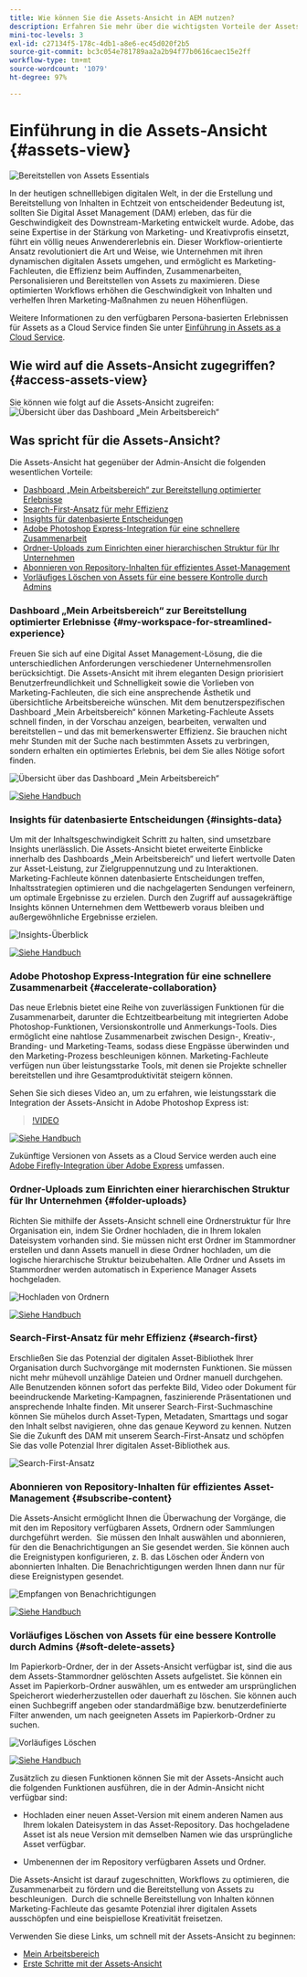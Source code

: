 ```yaml
---
title: Wie können Sie die Assets-Ansicht in AEM nutzen?
description: Erfahren Sie mehr über die wichtigsten Vorteile der Assets-Ansicht in AEM.  Adobe, das seine Expertise in der Stärkung von Marketing- und Kreativprofis einsetzt, führt ein völlig neues Anwendererlebnis ein.
mini-toc-levels: 3
exl-id: c27134f5-178c-4db1-a8e6-ec45d020f2b5
source-git-commit: bc3c054e781789aa2a2b94f77b0616caec15e2ff
workflow-type: tm+mt
source-wordcount: '1079'
ht-degree: 97%

---
```


# Einführung in die Assets-Ansicht {#assets-view}

![Bereitstellen von Assets Essentials](assets/banner-image.jpg)

In der heutigen schnelllebigen digitalen Welt, in der die Erstellung und Bereitstellung von Inhalten in Echtzeit von entscheidender Bedeutung ist, sollten Sie Digital Asset Management (DAM) erleben, das für die Geschwindigkeit des Downstream-Marketing entwickelt wurde. Adobe, das seine Expertise in der Stärkung von Marketing- und Kreativprofis einsetzt, führt ein völlig neues Anwendererlebnis ein. Dieser Workflow-orientierte Ansatz revolutioniert die Art und Weise, wie Unternehmen mit ihren dynamischen digitalen Assets umgehen, und ermöglicht es Marketing-Fachleuten, die Effizienz beim Auffinden, Zusammenarbeiten, Personalisieren und Bereitstellen von Assets zu maximieren. Diese optimierten Workflows erhöhen die Geschwindigkeit von Inhalten und verhelfen Ihren Marketing-Maßnahmen zu neuen Höhenflügen.

Weitere Informationen zu den verfügbaren Persona-basierten Erlebnissen für Assets as a Cloud Service finden Sie unter [Einführung in Assets as a Cloud Service](/help/assets/overview.md#persona-based-experiences).

## Wie wird auf die Assets-Ansicht zugegriffen? {#access-assets-view}

Sie können wie folgt auf die Assets-Ansicht zugreifen:
![Übersicht über das Dashboard „Mein Arbeitsbereich“](assets/assets-view.png)

<!--

* **Toggle in Admin view**

    * Log into [!DNL Experience Manager] using Cloud Manager.
    * Navigate to **[!UICONTROL Assets]** > **[!UICONTROL Files]**.
    * Click the profile icon on the top right corner.
    * Click **[!UICONTROL Switch View]** from the **[!UICONTROL Profile Settings]** section.
    Repeat these steps to switch back to the Admin view.

* **Product Switcher**
    * Log into [!DNL Experience Manager] and click ![Product selector](assets/waffle-icon.svg).
    * Select **[!UICONTROL Experience Manager Assets]** to access the Assets view.
    * Select **[!UICONTROL Experience Manager]** to access the Admin view.

* **Quick Links** 
    * Log into experience.adobe.com.
    * Click **[!UICONTROL Experience Manager Assets]** to access the Assets view.
    * Click **[!UICONTROL Experience Manager Assets]** to access the Assets view.

    -->

## Was spricht für die Assets-Ansicht?

Die Assets-Ansicht hat gegenüber der Admin-Ansicht die folgenden wesentlichen Vorteile:

* [Dashboard „Mein Arbeitsbereich“ zur Bereitstellung optimierter Erlebnisse](#my-workspace-for-streamlined-experience)
* [Search-First-Ansatz für mehr Effizienz](#search-first)
* [Insights für datenbasierte Entscheidungen](#insights-data)
* [Adobe Photoshop Express-Integration für eine schnellere Zusammenarbeit](#accelerate-collaboration)
* [Ordner-Uploads zum Einrichten einer hierarchischen Struktur für Ihr Unternehmen](#folder-uploads)
* [Abonnieren von Repository-Inhalten für effizientes Asset-Management](#subscribe-content)
* [Vorläufiges Löschen von Assets für eine bessere Kontrolle durch Admins](#soft-delete-assets)

### Dashboard „Mein Arbeitsbereich“ zur Bereitstellung optimierter Erlebnisse {#my-workspace-for-streamlined-experience}

Freuen Sie sich auf eine Digital Asset Management-Lösung, die die unterschiedlichen Anforderungen verschiedener Unternehmensrollen berücksichtigt. Die Assets-Ansicht mit ihrem eleganten Design priorisiert Benutzerfreundlichkeit und Schnelligkeit sowie die Vorlieben von Marketing-Fachleuten, die sich eine ansprechende Ästhetik und übersichtliche Arbeitsbereiche wünschen. Mit dem benutzerspezifischen Dashboard „Mein Arbeitsbereich“ können Marketing-Fachleute Assets schnell finden, in der Vorschau anzeigen, bearbeiten, verwalten und bereitstellen – und das mit bemerkenswerter Effizienz. Sie brauchen nicht mehr Stunden mit der Suche nach bestimmten Assets zu verbringen, sondern erhalten ein optimiertes Erlebnis, bei dem Sie alles Nötige sofort finden.

![Übersicht über das Dashboard „Mein Arbeitsbereich“](assets/my-workspace-demo.gif)

[![Siehe Handbuch](https://helpx.adobe.com/content/dam/help/en/marketing-cloud/how-to/digital-foundation/_jcr_content/main-pars/image_1250343773/see-the-guide-sm.png)](my-workspace-assets-view.md)

### Insights für datenbasierte Entscheidungen {#insights-data}

Um mit der Inhaltsgeschwindigkeit Schritt zu halten, sind umsetzbare Insights unerlässlich. Die Assets-Ansicht bietet erweiterte Einblicke innerhalb des Dashboards „Mein Arbeitsbereich“ und liefert wertvolle Daten zur Asset-Leistung, zur Zielgruppennutzung und zu Interaktionen.  Marketing-Fachleute können datenbasierte Entscheidungen treffen, Inhaltsstrategien optimieren und die nachgelagerten Sendungen verfeinern, um optimale Ergebnisse zu erzielen. Durch den Zugriff auf aussagekräftige Insights können Unternehmen dem Wettbewerb voraus bleiben und außergewöhnliche Ergebnisse erzielen.

![Insights-Überblick](assets/insights-overview.gif)

[![Siehe Handbuch](https://helpx.adobe.com/content/dam/help/en/marketing-cloud/how-to/digital-foundation/_jcr_content/main-pars/image_1250343773/see-the-guide-sm.png)](manage-reports-assets-view.md#view-live-statistics)

### Adobe Photoshop Express-Integration für eine schnellere Zusammenarbeit {#accelerate-collaboration}

Das neue Erlebnis bietet eine Reihe von zuverlässigen Funktionen für die Zusammenarbeit, darunter die Echtzeitbearbeitung mit integrierten Adobe Photoshop-Funktionen, Versionskontrolle und Anmerkungs-Tools. Dies ermöglicht eine nahtlose Zusammenarbeit zwischen Design-, Kreativ-, Branding- und Marketing-Teams, sodass diese Engpässe überwinden und den Marketing-Prozess beschleunigen können. Marketing-Fachleute verfügen nun über leistungsstarke Tools, mit denen sie Projekte schneller bereitstellen und ihre Gesamtproduktivität steigern können.

Sehen Sie sich dieses Video an, um zu erfahren, wie leistungsstark die Integration der Assets-Ansicht in Adobe Photoshop Express ist:

>[!VIDEO](https://video.tv.adobe.com/v/3420922)

[![Siehe Handbuch](https://helpx.adobe.com/content/dam/help/en/marketing-cloud/how-to/digital-foundation/_jcr_content/main-pars/image_1250343773/see-the-guide-sm.png)](edit-images-assets-view.md)

Zukünftige Versionen von Assets as a Cloud Service werden auch eine [Adobe Firefly-Integration über Adobe Express](https://firefly.adobe.com/?gclid=EAIaIQobChMIlZeKuNfj_wIVeyCtBh3e5g2cEAAYASAAEgL56_D_BwE&amp;sdid=JM4FW6VL&amp;mv=search&amp;mv2=paidsearch&amp;ef_id=EAIaIQobChMIlZeKuNfj_wIVeyCtBh3e5g2cEAAYASAAEgL56_D_BwE:G:s&amp;s_kwcid=AL!3085!3!652077237594!e!!g!!adobe%20firefly!19870733758!148140507838) umfassen.

### Ordner-Uploads zum Einrichten einer hierarchischen Struktur für Ihr Unternehmen {#folder-uploads}

Richten Sie mithilfe der Assets-Ansicht schnell eine Ordnerstruktur für Ihre Organisation ein, indem Sie Ordner hochladen, die in Ihrem lokalen Dateisystem vorhanden sind. Sie müssen nicht erst Ordner im Stammordner erstellen und dann Assets manuell in diese Ordner hochladen, um die logische hierarchische Struktur beizubehalten. Alle Ordner und Assets im Stammordner werden automatisch in Experience Manager Assets hochgeladen.

![Hochladen von Ordnern](assets/folder-uploads.gif)

[![Siehe Handbuch](https://helpx.adobe.com/content/dam/help/en/marketing-cloud/how-to/digital-foundation/_jcr_content/main-pars/image_1250343773/see-the-guide-sm.png)](add-delete-assets-view.md)

### Search-First-Ansatz für mehr Effizienz {#search-first}

Erschließen Sie das Potenzial der digitalen Asset-Bibliothek Ihrer Organisation durch Suchvorgänge mit modernsten Funktionen. Sie müssen nicht mehr mühevoll unzählige Dateien und Ordner manuell durchgehen. Alle Benutzenden können sofort das perfekte Bild, Video oder Dokument für beeindruckende Marketing-Kampagnen, faszinierende Präsentationen und ansprechende Inhalte finden. Mit unserer Search-First-Suchmaschine können Sie mühelos durch Asset-Typen, Metadaten, Smarttags und sogar den Inhalt selbst navigieren, ohne das genaue Keyword zu kennen. Nutzen Sie die Zukunft des DAM mit unserem Search-First-Ansatz und schöpfen Sie das volle Potenzial Ihrer digitalen Asset-Bibliothek aus.

![Search-First-Ansatz](assets/search-first.gif)

### Abonnieren von Repository-Inhalten für effizientes Asset-Management {#subscribe-content}

Die Assets-Ansicht ermöglicht Ihnen die Überwachung der Vorgänge, die mit den im Repository verfügbaren Assets, Ordnern oder Sammlungen durchgeführt werden.  Sie müssen den Inhalt auswählen und abonnieren, für den die Benachrichtigungen an Sie gesendet werden. Sie können auch die Ereignistypen konfigurieren, z. B. das Löschen oder Ändern von abonnierten Inhalten. Die Benachrichtigungen werden Ihnen dann nur für diese Ereignistypen gesendet.

![Empfangen von Benachrichtigungen](assets/notifications.gif)

[![Siehe Handbuch](https://helpx.adobe.com/content/dam/help/en/marketing-cloud/how-to/digital-foundation/_jcr_content/main-pars/image_1250343773/see-the-guide-sm.png)](manage-notifications-assets-view.md)

### Vorläufiges Löschen von Assets für eine bessere Kontrolle durch Admins {#soft-delete-assets}

Im Papierkorb-Ordner, der in der Assets-Ansicht verfügbar ist, sind die aus dem Assets-Stammordner gelöschten Assets aufgelistet. Sie können ein Asset im Papierkorb-Ordner auswählen, um es entweder am ursprünglichen Speicherort wiederherzustellen oder dauerhaft zu löschen. Sie können auch einen Suchbegriff angeben oder standardmäßige bzw. benutzerdefinierte Filter anwenden, um nach geeigneten Assets im Papierkorb-Ordner zu suchen.

![Vorläufiges Löschen](assets/soft-delete.gif)

[![Siehe Handbuch](https://helpx.adobe.com/content/dam/help/en/marketing-cloud/how-to/digital-foundation/_jcr_content/main-pars/image_1250343773/see-the-guide-sm.png)](navigate-assets-view.md)

Zusätzlich zu diesen Funktionen können Sie mit der Assets-Ansicht auch die folgenden Funktionen ausführen, die in der Admin-Ansicht nicht verfügbar sind:

* Hochladen einer neuen Asset-Version mit einem anderen Namen aus Ihrem lokalen Dateisystem in das Asset-Repository. Das hochgeladene Asset ist als neue Version mit demselben Namen wie das ursprüngliche Asset verfügbar.

* Umbenennen der im Repository verfügbaren Assets und Ordner.

Die Assets-Ansicht ist darauf zugeschnitten, Workflows zu optimieren, die Zusammenarbeit zu fördern und die Bereitstellung von Assets zu beschleunigen.  Durch die schnelle Bereitstellung von Inhalten können Marketing-Fachleute das gesamte Potenzial ihrer digitalen Assets ausschöpfen und eine beispiellose Kreativität freisetzen.


Verwenden Sie diese Links, um schnell mit der Assets-Ansicht zu beginnen:

* [Mein Arbeitsbereich](/help/assets/my-workspace-assets-view.md)
* [Erste Schritte mit der Assets-Ansicht](/help/assets/get-started-assets-view.md)
